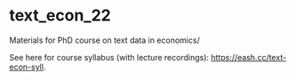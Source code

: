 # text_econ_22
Materials for PhD course on text data in economics/

See here for course syllabus (with lecture recordings): https://eash.cc/text-econ-syll.
